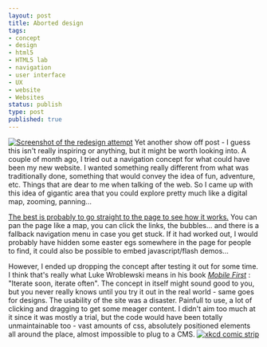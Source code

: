 ```yaml
---
layout: post
title: Aborted design
tags:
- concept
- design
- html5
- HTML5 lab
- navigation
- user interface
- UX
- website
- Websites
status: publish
type: post
published: true
---
```

[![Screenshot of the redesign attempt](http://yannick-lohse.fr/wp-content/uploads/2012/09/redesign-300x300.png "redesign")](http://code.yannick-lohse.fr/redesign-attempt/)
Yet another show off post - I guess this isn't really inspiring or anything, but it might be worth looking into. A couple of month ago, I tried out a navigation concept for what could have been my new website. I wanted something really different from what was traditionally done, something that would convey the idea of fun, adventure, etc. Things that are dear to me when talking of the web. So I came up with this idea of gigantic area that you could explore pretty much like a digital map, zooming, panning...

[The best is probably to go straight to the page to see how it works.](http://code.yannick-lohse.fr/redesign-attempt/) You can pan the page like a map, you can click the links, the bubbles... and there is a fallback navigation menu in case you get stuck. If it had worked out, I would probably have hidden some easter egs somewhere in the page for people to find, it could also be possible to embed javascript/flash demos...

However, I ended up dropping the concept after testing it out for some time. I think that's really what Luke Wroblewski means in his book *[Mobile First](http://www.abookapart.com/products/mobile-first)* : "Iterate soon, iterate often". The concept in itself might sound good to you, but you never really knows until you try it out in the real world - same goes for designs. The usability of the site was a disaster. Painfull to use, a lot of clicking and dragging to get some meager content. I didn't aim too much at it since it was mostly a trial, but the code would have been totally unmaintainable too - vast amounts of css, absolutely positioned elements all around the place, almost impossible to plug to a CMS.
[![xkcd comic strip](http://imgs.xkcd.com/comics/drawing_stars.png "Abort !")](http://xkcd.com/1029/)